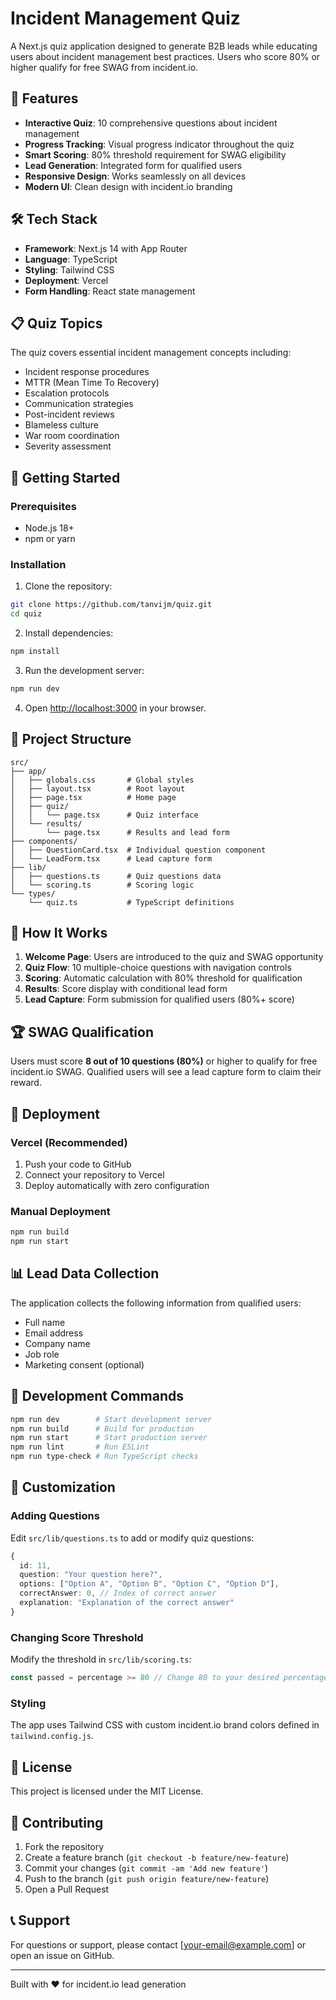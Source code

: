 # Incident Management Quiz

A Next.js quiz application designed to generate B2B leads while educating users about incident management best practices. Users who score 80% or higher qualify for free SWAG from incident.io.

## 🚀 Features

- **Interactive Quiz**: 10 comprehensive questions about incident management
- **Progress Tracking**: Visual progress indicator throughout the quiz
- **Smart Scoring**: 80% threshold requirement for SWAG eligibility
- **Lead Generation**: Integrated form for qualified users
- **Responsive Design**: Works seamlessly on all devices
- **Modern UI**: Clean design with incident.io branding

## 🛠️ Tech Stack

- **Framework**: Next.js 14 with App Router
- **Language**: TypeScript
- **Styling**: Tailwind CSS
- **Deployment**: Vercel
- **Form Handling**: React state management

## 📋 Quiz Topics

The quiz covers essential incident management concepts including:
- Incident response procedures
- MTTR (Mean Time To Recovery)
- Escalation protocols
- Communication strategies
- Post-incident reviews
- Blameless culture
- War room coordination
- Severity assessment

## 🚀 Getting Started

### Prerequisites

- Node.js 18+ 
- npm or yarn

### Installation

1. Clone the repository:
```bash
git clone https://github.com/tanvijm/quiz.git
cd quiz
```

2. Install dependencies:
```bash
npm install
```

3. Run the development server:
```bash
npm run dev
```

4. Open [http://localhost:3000](http://localhost:3000) in your browser.

## 📁 Project Structure

```
src/
├── app/
│   ├── globals.css       # Global styles
│   ├── layout.tsx        # Root layout
│   ├── page.tsx          # Home page
│   ├── quiz/
│   │   └── page.tsx      # Quiz interface
│   └── results/
│       └── page.tsx      # Results and lead form
├── components/
│   ├── QuestionCard.tsx  # Individual question component
│   └── LeadForm.tsx      # Lead capture form
├── lib/
│   ├── questions.ts      # Quiz questions data
│   └── scoring.ts        # Scoring logic
└── types/
    └── quiz.ts           # TypeScript definitions
```

## 🎯 How It Works

1. **Welcome Page**: Users are introduced to the quiz and SWAG opportunity
2. **Quiz Flow**: 10 multiple-choice questions with navigation controls
3. **Scoring**: Automatic calculation with 80% threshold for qualification
4. **Results**: Score display with conditional lead form
5. **Lead Capture**: Form submission for qualified users (80%+ score)

## 🏆 SWAG Qualification

Users must score **8 out of 10 questions (80%)** or higher to qualify for free incident.io SWAG. Qualified users will see a lead capture form to claim their reward.

## 🚀 Deployment

### Vercel (Recommended)

1. Push your code to GitHub
2. Connect your repository to Vercel
3. Deploy automatically with zero configuration

### Manual Deployment

```bash
npm run build
npm run start
```

## 📊 Lead Data Collection

The application collects the following information from qualified users:
- Full name
- Email address
- Company name
- Job role
- Marketing consent (optional)

## 🔧 Development Commands

```bash
npm run dev        # Start development server
npm run build      # Build for production
npm run start      # Start production server
npm run lint       # Run ESLint
npm run type-check # Run TypeScript checks
```

## 🎨 Customization

### Adding Questions

Edit `src/lib/questions.ts` to add or modify quiz questions:

```typescript
{
  id: 11,
  question: "Your question here?",
  options: ["Option A", "Option B", "Option C", "Option D"],
  correctAnswer: 0, // Index of correct answer
  explanation: "Explanation of the correct answer"
}
```

### Changing Score Threshold

Modify the threshold in `src/lib/scoring.ts`:

```typescript
const passed = percentage >= 80 // Change 80 to your desired percentage
```

### Styling

The app uses Tailwind CSS with custom incident.io brand colors defined in `tailwind.config.js`.

## 📝 License

This project is licensed under the MIT License.

## 🤝 Contributing

1. Fork the repository
2. Create a feature branch (`git checkout -b feature/new-feature`)
3. Commit your changes (`git commit -am 'Add new feature'`)
4. Push to the branch (`git push origin feature/new-feature`)
5. Open a Pull Request

## 📞 Support

For questions or support, please contact [your-email@example.com] or open an issue on GitHub.

---

Built with ❤️ for incident.io lead generation